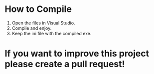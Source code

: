 # How to Compile

1. Open the files in Visual Studio.
2. Compile and enjoy.
3. Keep the ini file with the compiled exe.


# If you want to improve this project please create a pull request!
